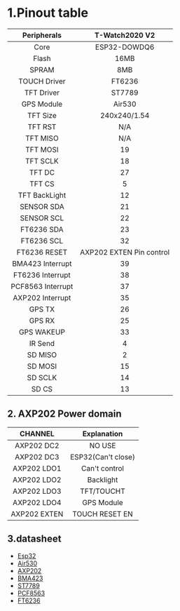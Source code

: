 
# 1.Pinout table 

|    Peripherals    |      T-Watch2020 V2      |
| :---------------: | :----------------------: |
|       Core        |       ESP32-DOWDQ6       |
|       Flash       |           16MB           |
|       SPRAM       |           8MB            |
|   TOUCH Driver    |          FT6236          |
|    TFT Driver     |          ST7789          |
|    GPS Module     |          Air530          |
|     TFT Size      |       240x240/1.54       |
|      TFT RST      |           N/A            |
|     TFT MISO      |           N/A            |
|     TFT MOSI      |            19            |
|     TFT SCLK      |            18            |
|      TFT DC       |            27            |
|      TFT CS       |            5             |
|   TFT BackLight   |            12            |
|    SENSOR SDA     |            21            |
|    SENSOR SCL     |            22            |
|    FT6236 SDA     |            23            |
|    FT6236 SCL     |            32            |
|   FT6236 RESET    | AXP202 EXTEN Pin control |
| BMA423 Interrupt  |            39            |
| FT6236 Interrupt  |            38            |
| PCF8563 Interrupt |            37            |
| AXP202 Interrupt  |            35            |
|      GPS TX       |            26            |
|      GPS RX       |            25            |
|    GPS WAKEUP     |            33            |
|      IR Send      |            4             |
|      SD MISO      |            2             |
|      SD MOSI      |            15            |
|      SD SCLK      |            14            |
|       SD CS       |            13            |


## 2. AXP202 Power domain

|   CHANNEL    |    Explanation     |
| :----------: | :----------------: |
| AXP202  DC2  |       NO USE       |
| AXP202  DC3  | ESP32(Can't close) |
| AXP202  LDO1 |   Can't control    |
| AXP202  LDO2 |     Backlight      |
| AXP202  LDO3 |     TFT/TOUCHT     |
| AXP202  LDO4 |     GPS Module     |
| AXP202 EXTEN |   TOUCH RESET EN   |

## 3.datasheet
- [Esp32](https://www.espressif.com/sites/default/files/documentation/esp32_technical_reference_manual_en.pdf)
- [Air530](https://github.com/Xinyuan-LilyGO/LilyGo-HAL/tree/master/GPS-Air530)
- [AXP202](https://github.com/Xinyuan-LilyGO/LilyGo-HAL/tree/master/AXP202)
- [BMA423](https://github.com/Xinyuan-LilyGO/LilyGo-HAL/tree/master/BMA423)
- [ST7789](https://github.com/Xinyuan-LilyGO/LilyGo-HAL/blob/master/DISPLAY/ST7789V.pdf)
- [PCF8563](https://github.com/Xinyuan-LilyGO/LilyGo-HAL/tree/master/RTC)
- [FT6236](https://github.com/Xinyuan-LilyGO/LilyGo-HAL/blob/master/TOUCHSCREEN/FT6236-FT6336-FT6436L-FT6436_Datasheet.pdf)





